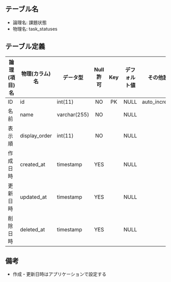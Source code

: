 ## テーブル名

- 論理名: 課題状態
- 物理名: task_statuses

## テーブル定義

| 論理(項目)名          | 物理(カラム)名    | データ型         | Null許可 | Key | デフォルト値 | その他設定     | 備考        |
|-----------------------|-------------------|------------------|:--------:|:---:|--------------|----------------|-------------|
| ID                    | id                | int(11)          | NO       | PK  | NULL         | auto_increment |             |
| 名前                  | name              | varchar(255)     | NO       |     | NULL         |                |             |
| 表示順                | display_order     | int(11)          | NO       |     | NULL         |                |             |
| 作成日時              | created_at        | timestamp        | YES      |     | NULL         |                |             |
| 更新日時              | updated_at        | timestamp        | YES      |     | NULL         |                |             |
| 削除日時              | deleted_at        | timestamp        | YES      |     | NULL         |                |             |

## 備考

- 作成・更新日時はアプリケーションで設定する